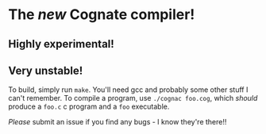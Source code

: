 # The *new* Cognate compiler!
## Highly experimental!
## Very unstable!

To build, simply run `make`. You'll need gcc and probably some other stuff I can't remember. To compile a program, use `./cognac foo.cog`, which *should* produce a `foo.c` c program and a `foo` executable.

*Please* submit an issue if you find any bugs - I know they're there!!
